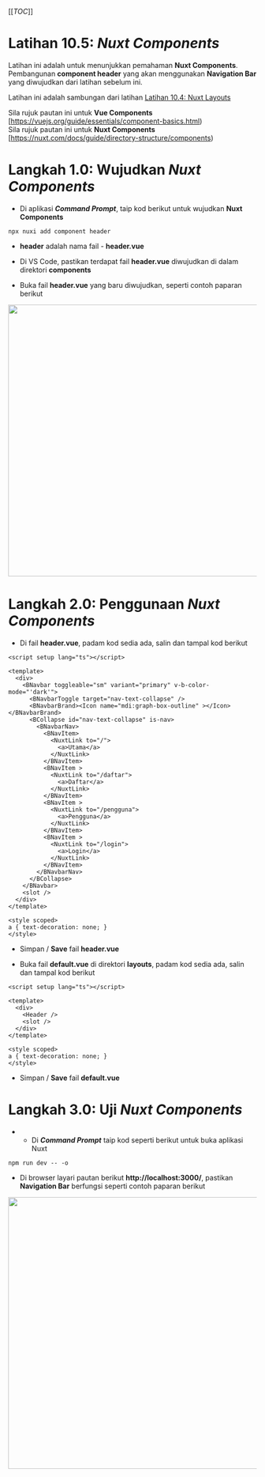 [[_TOC_]]

# Latihan 10.5: _**Nuxt Components**_
Latihan ini adalah untuk menunjukkan pemahaman **Nuxt Components**. Pembangunan **component header** yang akan menggunakan **Navigation Bar** yang diwujudkan dari latihan sebelum ini.

Latihan ini adalah sambungan dari latihan [Latihan 10.4: Nuxt Layouts](https://code.cloud-connect.asia/jdn/latihan-aplikasi-moden/-/blob/master/Latihan%2010%20-%20Nuxt.js/Latihan%2010.4%20-%20Nuxt%20Layouts.md)

Sila rujuk pautan ini untuk **Vue Components** [https://vuejs.org/guide/essentials/component-basics.html) 
<br>
Sila rujuk pautan ini untuk **Nuxt Components** [https://nuxt.com/docs/guide/directory-structure/components) 

# Langkah 1.0: Wujudkan _**Nuxt Components**_

* Di aplikasi ***Command Prompt***, taip kod berikut untuk wujudkan **Nuxt Components**

```
npx nuxi add component header
```

* **header** adalah nama fail - **header.vue**

* Di VS Code, pastikan terdapat fail **header.vue** diwujudkan di dalam direktori **components**

* Buka fail **header.vue** yang baru diwujudkan, seperti contoh paparan berikut

<img src="/uploads/fd04fdac0759c8c7533ceca968aab2b6/image.png" width=550>

# Langkah 2.0: Penggunaan _**Nuxt Components**_

* Di fail **header.vue**, padam kod sedia ada, salin dan tampal kod berikut

```
<script setup lang="ts"></script>

<template>
  <div>
    <BNavbar toggleable="sm" variant="primary" v-b-color-mode="'dark'">
      <BNavbarToggle target="nav-text-collapse" />
      <BNavbarBrand><Icon name="mdi:graph-box-outline" ></Icon></BNavbarBrand>
      <BCollapse id="nav-text-collapse" is-nav>
        <BNavbarNav>
          <BNavItem>
            <NuxtLink to="/">
              <a>Utama</a>
            </NuxtLink>
          </BNavItem>
          <BNavItem >
            <NuxtLink to="/daftar">
              <a>Daftar</a>
            </NuxtLink>
          </BNavItem>
          <BNavItem >
            <NuxtLink to="/pengguna">
              <a>Pengguna</a>
            </NuxtLink>
          </BNavItem>
          <BNavItem >
            <NuxtLink to="/login">
              <a>Login</a>
            </NuxtLink>
          </BNavItem>
        </BNavbarNav>
      </BCollapse>
    </BNavbar>
    <slot />
  </div>
</template>

<style scoped>
a { text-decoration: none; }
</style>

```

* Simpan / **Save** fail **header.vue**

* Buka fail **default.vue** di direktori **layouts**, padam kod sedia ada, salin dan tampal kod berikut

```
<script setup lang="ts"></script>

<template>
  <div>
    <Header />
    <slot />
  </div>
</template>

<style scoped>
a { text-decoration: none; }
</style>
```

* Simpan / **Save** fail **default.vue**

# Langkah 3.0: Uji _**Nuxt Components**_

* * Di ***Command Prompt*** taip kod seperti berikut untuk buka aplikasi Nuxt

```
npm run dev -- -o
```

* Di browser layari pautan berikut **http://localhost:3000/**, pastikan **Navigation Bar** berfungsi seperti contoh paparan berikut

<img src="/uploads/6d1c6a5294d81c3e92480d5e1073b22c/image.png" width=550>
